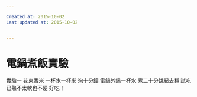 ```yaml
---

Created at: 2015-10-02
Last updated at: 2015-10-02


---
```


# 電鍋煮飯實驗


實驗一
花東香米
一杯水一杯米
泡十分鐘
電鍋外鍋一杯水
煮三十分跳起去翻
試吃已熟不太軟也不硬
好吃！

